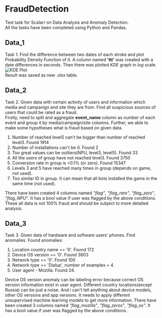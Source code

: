 # FraudDetection
 Test task for Scalarr on Data Analysis and Anomaly Detection.  
 All the tasks have been completed using Python and Pandas.
 

## Data_1

Task 1. Find the difference between two dates of each stroke and plot Probability Density Function of it. 
A column named **'tti'** was created with a date differences in seconds. Then there was plotted *KDE* graph in *log* scale. ![KDE Plot](https://i.ibb.co/ssm2Ft7/graph.png)  
Result was saved as new .xlsx table.

## Data_2

Task 2. Given data with certain activity of users and information which media and campanign and site they are from.
Find all suspicious sources of users that could be rated as a fraud.  
Firstly, need to split and aggregate **event_name** column as number of each event and group it by media/campaign/site columns. 
Further, we able to make some hypotheses what is fraud based on given data.  
1.  Number of reached level5 can't be bigger than number of reached level3. Found 1914
2.  Number of installations can't be 0. Found 2
3.  Too great values can be outliers(NPU, level3, level5). Found 33
4.  All the users of group have not reached level3. Found 3750
5.  Conversion rate in group is <0.1% (or zero). Found 15347
6.  Levels 3 and 5 have reached many times in group (depends on game, not used).
7.  Too similar ID in group. It can mean that all bots installed the game in the same time (not used).  

There have been created 4 columns named *"flag"*, *"flag_rare"*, *"flag_zero"*, *"flag_NPU"*. It has a bool value if user was flagged by the above conditions.
These all data is not 100% fraud and should be subject to more detailed analysis.

## Data_3

Task 3. Given data of hardware and software users' phones. Find anomalies.
Found anomalies: 
1.  Location country name == '0'. Found 172
2.  Device OS version == '0'. Found 3603
3.  Network type == '0'. Found 100
4.  Network type == 'Dialup', number of examples = 4.
5.  User agent - Mozilla. Found 24.

Device OS version anomaly can be labeling error because correct OS version information exist in user agent. Different country locations(except Russia) can be just a noise. And i can't tell anything about device models, other OS versions and app versions. It needs to apply different unsupervised machine learning models to get more information. There have been created 3 columns named *"flag_mozilla"*,	*"flag_zeros"*,	*"flag_os"*. It has a bool value if user was flagged by the above conditions.  
